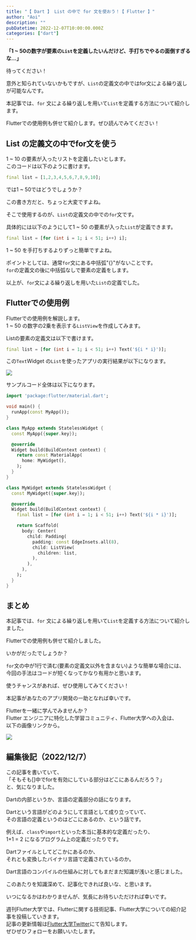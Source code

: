```yaml
---
title: "【 Dart 】 List の中で for 文を使おう！【 Flutter 】"
author: "Aoi"
description: ""
pubDatetime: 2022-12-07T10:00:00.000Z
categories: ["dart"]
---
```


**「1 ~ 50の数字が要素の`List`を定義したいんだけど、手打ちでやるの面倒すぎるな...」**

待ってください！

意外と知られていないかもですが、`List`の定義文の中ではfor文による繰り返しが可能なんです。

本記事では、`for` 文による繰り返しを用いて`List`を定義する方法について紹介します。

Flutterでの使用例も併せて紹介します。ぜひ読んでみてください！

## List の定義文の中でfor文を使う

1 ~ 10 の要素が入ったリストを定義したいとします。  
このコードは以下のように書けます。

```dart
final list = [1,2,3,4,5,6,7,8,9,10];
```

では1 ~ 50ではどうでしょうか？

この書き方だと、ちょっと大変ですよね。

そこで使用するのが、`List`の定義文の中での`for`文です。

具体的には以下のようにして1 ~ 50 の要素が入った`List`が定義できます。

```dart
final list = [for (int i = 1; i < 51; i++) i];
```

1 ~ 50 を手打ちするよりずっと簡単ですよね。

ポイントとしては、通常`for`文にある中括弧"{}"がないことです。  
`for`の定義文の後に中括弧なしで要素の定義をします。

以上が、`for`文による繰り返しを用いた`List`の定義でした。

## Flutterでの使用例

Flutterでの使用例を解説します。  
1 ~ 50 の数字の2乗を表示する`ListView`を作成してみます。

Listの要素の定義文は以下で書けます。

```dart
final list = [for (int i = 1; i < 51; i++) Text('${i * i}')];
```

この`Text`Widget の`List`を使ったアプリの実行結果が以下になります。

![](https://blog.flutteruniv.com/wp-content/uploads/2022/12/スクリーンショット-2022-12-07-16.30.48.png)

サンプルコード全体は以下になります。

```dart
import 'package:flutter/material.dart';

void main() {
  runApp(const MyApp());
}

class MyApp extends StatelessWidget {
  const MyApp({super.key});

  @override
  Widget build(BuildContext context) {
    return const MaterialApp(
      home: MyWidget(),
    );
  }
}

class MyWidget extends StatelessWidget {
  const MyWidget({super.key});

  @override
  Widget build(BuildContext context) {
    final list = [for (int i = 1; i < 51; i++) Text('${i * i}')];

    return Scaffold(
      body: Center(
        child: Padding(
          padding: const EdgeInsets.all(8),
          child: ListView(
            children: list,
          ),
        ),
      ),
    );
  }
}
```

## まとめ

本記事では、`for` 文による繰り返しを用いて`List`を定義する方法について紹介しました。

Flutterでの使用例も併せて紹介しました。

いかがだったでしょうか？

`for`文の中が1行で済む(要素の定義文以外を含まない)ような簡単な場合には、  
今回の手法はコードが短くなってかなり有用かと思います。

使うチャンスがあれば、ぜひ使用してみてください！

本記事があなたのアプリ開発の一助となれば幸いです。

Flutterを一緒に学んでみませんか？  
Flutter エンジニアに特化した学習コミュニティ、Flutter大学への入会は、  
以下の画像リンクから。

[![](https://blog.flutteruniv.com/wp-content/uploads/2022/07/Flutter大学バナー.png)](//flutteruniv.com)

## 編集後記（2022/12/7）

この記事を書いていて、  
「そもそも\[\]中でforを有効にしている部分はどこにあるんだろう？」  
と、気になりました。

Dartの内部というか、言語の定義部分の話になります。

Dartという言語がどのようにして言語として成り立っていて、  
その言語の定義というのはどこにあるのか、という話です。

例えば、`class`や`import`といった本当に基本的な定義だったり、  
1+1 = 2 になるプログラム上の定義だったりです。

Dartファイルとしてどこかにあるのか、  
それとも変換したバイナリ言語で定義されているのか。

Dart言語のコンパイルの仕組みに対してもまだまだ知識が浅いと感じました。

このあたりを知識深めて、記事化できれば良いな、と思います。

いつになるかはわかりませんが、気長にお待ちいただければ幸いです。

週刊Flutter大学では、Flutterに関する技術記事、Flutter大学についての紹介記事を投稿していきます。  
記事の更新情報は[Flutter大学Twitter](https://twitter.com/FlutterUniv)にて告知します。  
ぜひぜひフォローをお願いいたします。